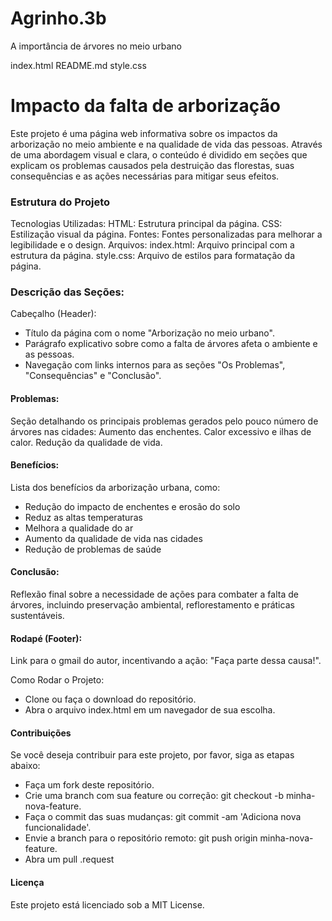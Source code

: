 # Agrinho.3b
A importância de árvores no meio urbano

index.html
README.md
style.css

 # Impacto da falta de arborização
Este projeto é uma página web informativa sobre os impactos da arborização no meio ambiente e na qualidade de vida das pessoas. Através de uma abordagem visual e clara, o conteúdo é dividido em seções que explicam os problemas causados pela destruição das florestas, suas consequências e as ações necessárias para mitigar seus efeitos.

### Estrutura do Projeto
Tecnologias Utilizadas:
HTML: Estrutura principal da página.
CSS: Estilização visual da página.
Fontes: Fontes personalizadas para melhorar a legibilidade e o design.
Arquivos:
index.html: Arquivo principal com a estrutura da página.
style.css: Arquivo de estilos para formatação da página.

### Descrição das Seções:
Cabeçalho (Header):
* Título da página com o nome "Arborização no meio urbano".
* Parágrafo explicativo sobre como a falta de árvores afeta o ambiente e as pessoas.
* Navegação com links internos para as seções "Os Problemas", "Consequências" e "Conclusão".

#### Problemas:

Seção detalhando os principais problemas gerados pelo pouco número de árvores nas cidades:
Aumento das enchentes.
Calor excessivo e ilhas de calor.
Redução da qualidade de vida.

#### Benefícios:

Lista dos benefícios da arborização urbana, como:
* Redução do impacto de enchentes e erosão do solo
* Reduz as altas temperaturas 
* Melhora a qualidade do ar
* Aumento da qualidade de vida nas cidades
* Redução de problemas de saúde

#### Conclusão:

Reflexão final sobre a necessidade de ações para combater a falta de árvores, incluindo preservação ambiental, reflorestamento e práticas sustentáveis.

#### Rodapé (Footer):

Link para o gmail do autor, incentivando a ação: "Faça parte dessa causa!".

Como Rodar o Projeto:
* Clone ou faça o download do repositório.
* Abra o arquivo index.html em um navegador de sua escolha.

#### Contribuições
Se você deseja contribuir para este projeto, por favor, siga as etapas abaixo:
* Faça um fork deste repositório.
* Crie uma branch com sua feature ou correção: git checkout -b minha-nova-feature.
* Faça o commit das suas mudanças: git commit -am 'Adiciona nova funcionalidade'.
* Envie a branch para o repositório remoto: git push origin minha-nova-feature.
* Abra um pull .request

#### Licença
Este projeto está licenciado sob a MIT License.